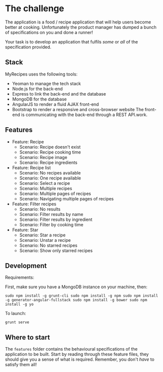 # The challenge

The application is a food / recipe application that will help users
become better at cooking. Unfortunately the product manager has dumped
a bunch of specifications on you and done a runner!

Your task is to develop an application that fulfils _some_ or _all_ of the
specification provided.

## Stack

MyRecipes uses the following tools:

* Yeoman to manage the tech stack
* Node.js for the back-end
* Express to link the back-end and the database
* MongoDB for the database
* AngularJS to render a fluid AJAX front-end
* Bootstrap to render a responsive and cross-browser website
The front-end is communicating with the back-end through a REST API.work.

## Features

- Feature: Recipe
    * Scenario: Recipe doesn't exist
    * Scenario: Recipe cooking time
    * Scenario: Recipe image
    * Scenario: Recipe ingredients
- Feature: Recipe list
    * Scenario: No recipes available
    * Scenario: One recipe available
    * Scenario: Select a recipe
    * Scenario: Multiple recipes
    * Scenario: Multiple pages of recipes
    * Scenario: Navigating multiple pages of recipes
- Feature: Filter recipes
    * Scenario: No results
    * Scenario: Filter results by name
    * Scenario: Filter results by ingredient
    * Scenario: Filter by cooking time
- Feature: Star
    * Scenario: Star a recipe
    * Scenario: Unstar a recipe
    * Scenario: No starred recipes
    * Scenario: Show only starred recipes

## Development

Requirements:

First, make sure you have a MongoDB instance on your machine, then:

`sudo npm install -g grunt-cli
sudo npm install -g npm
sudo npm install -g generator-angular-fullstack
sudo npm install -g bower
sudo npm install -g yo`

To launch:

`grunt serve`

## Where to start

The `features` folder contains the behavioural specifications of the
application to be built. Start by reading through these feature files,
they should give you a sense of what is required. Remember, you don't 
_have_ to satisfy them all!
